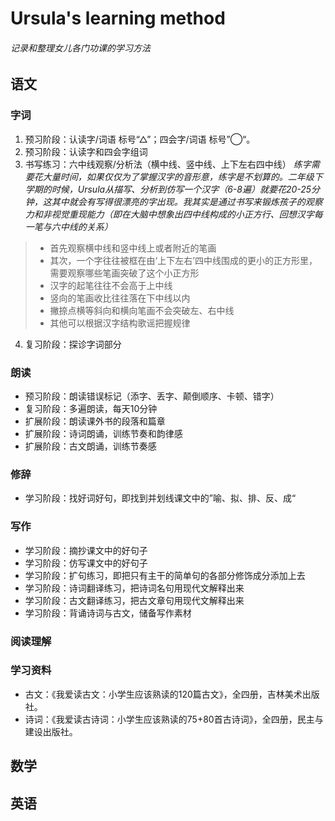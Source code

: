 # Ursula's learning method #
###### *记录和整理女儿各门功课的学习方法* #####
## 语文 ##
### 字词 ###
1. 预习阶段：认读字/词语 标号“△”；四会字/词语 标号”◯“。
2. 预习阶段：认读字和四会字组词
3. 书写练习：六中线观察/分析法（横中线、竖中线、上下左右四中线）
  *练字需要花大量时间，如果仅仅为了掌握汉字的音形意，练字是不划算的。二年级下学期的时候，Ursula从描写、分析到仿写一个汉字（6-8遍）就要花20-25分钟，这其中就会有写得很漂亮的字出现。我其实是通过书写来锻炼孩子的观察力和非视觉重现能力（即在大脑中想象出四中线构成的小正方行、回想汉字每一笔与六中线的关系）*
  >- 首先观察横中线和竖中线上或者附近的笔画
  >- 其次，一个字往往被框在由‘上下左右’四中线围成的更小的正方形里，需要观察哪些笔画突破了这个小正方形
  >- 汉字的起笔往往不会高于上中线
  >- 竖向的笔画收比往往落在下中线以内
  >- 撇捺点横等斜向和横向笔画不会突破左、右中线
  >- 其他可以根据汉字结构歌谣把握规律
  
4. 复习阶段：探诊字词部分
  
### 朗读 ###
- 预习阶段：朗读错误标记（添字、丢字、颠倒顺序、卡顿、错字）
- 复习阶段：多遍朗读，每天10分钟
- 扩展阶段：朗读课外书的段落和篇章
- 扩展阶段：诗词朗诵，训练节奏和韵律感
- 扩展阶段：古文朗诵，训练节奏感
    
### 修辞 ###
- 学习阶段：找好词好句，即找到并划线课文中的”喻、拟、排、反、成“
    
  
### 写作 ###
- 学习阶段：摘抄课文中的好句子
- 学习阶段：仿写课文中的好句子
- 学习阶段：扩句练习，即把只有主干的简单句的各部分修饰成分添加上去
- 学习阶段：诗词翻译练习，把诗词名句用现代文解释出来
- 学习阶段：古文翻译练习，把古文章句用现代文解释出来
- 学习阶段：背诵诗词与古文，储备写作素材
  
### 阅读理解 ###
  
### 学习资料 ###
- 古文：《我爱读古文：小学生应该熟读的120篇古文》，全四册，吉林美术出版社。
- 诗词：《我爱读古诗词：小学生应该熟读的75+80首古诗词》，全四册，民主与建设出版社。


## 数学 ##

## 英语 ##

